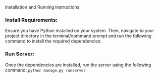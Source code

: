 Installation and Running Instructions:

### Install Requirements:
   Ensure you have Python installed on your system. Then, navigate to your project directory in the terminal/command prompt and run the following command to install the required dependencies:
   

### Run Server:
Once the dependencies are installed, run the server using the following command:
    `python manage.py runserver`
